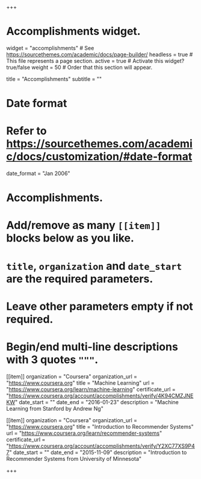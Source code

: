 +++
# Accomplishments widget.
widget = "accomplishments"  # See https://sourcethemes.com/academic/docs/page-builder/
headless = true  # This file represents a page section.
active = true  # Activate this widget? true/false
weight = 50  # Order that this section will appear.

title = "Accomplish&shy;ments"
subtitle = ""

# Date format
#   Refer to https://sourcethemes.com/academic/docs/customization/#date-format
date_format = "Jan 2006"

# Accomplishments.
#   Add/remove as many `[[item]]` blocks below as you like.
#   `title`, `organization` and `date_start` are the required parameters.
#   Leave other parameters empty if not required.
#   Begin/end multi-line descriptions with 3 quotes `"""`.

[[item]]
  organization = "Coursera"
  organization_url = "https://www.coursera.org"
  title = "Machine Learning"
  url = "https://www.coursera.org/learn/machine-learning"
  certificate_url = "https://www.coursera.org/account/accomplishments/verify/4K94CMZJNEKW"
  date_start = ""
  date_end = "2016-01-23"
  description = "Machine Learning from Stanford by Andrew Ng"

[[item]]
  organization = "Coursera"
  organization_url = "https://www.coursera.org"
  title = "Introduction to Recommender Systems"
  url = "https://www.coursera.org/learn/recommender-systems"
  certificate_url = "https://www.coursera.org/account/accomplishments/verify/Y2XC77XS9P47"
  date_start = ""
  date_end = "2015-11-09"
  description = "Introduction to Recommender Systems from University of Minnesota"
 

+++
